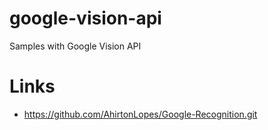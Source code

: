 # google-vision-api
Samples with Google Vision API

# Links
* https://github.com/AhirtonLopes/Google-Recognition.git